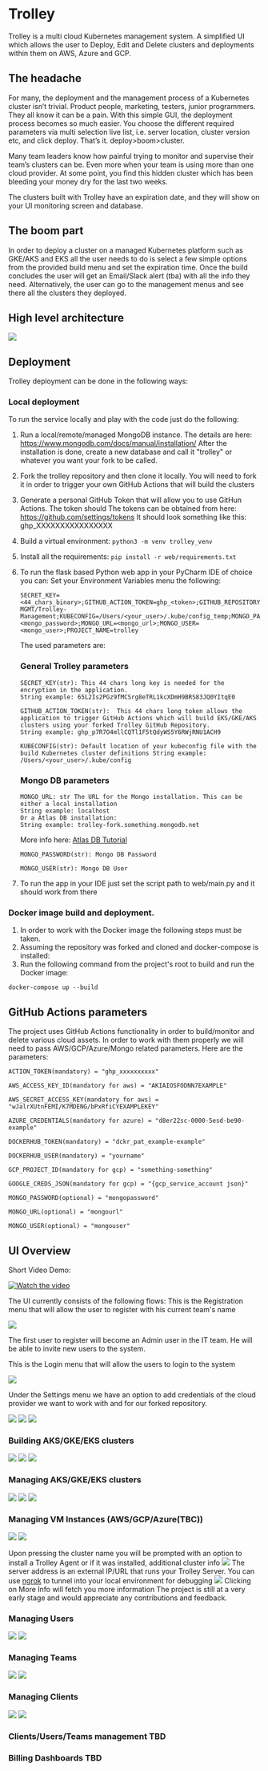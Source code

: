 # Trolley

Trolley is a multi cloud Kubernetes management system. A simplified UI which allows the user to Deploy, Edit and Delete clusters and deployments within them on AWS, Azure and GCP. 

## The headache 
For many, the deployment and the management process of a Kubernetes cluster isn’t trivial. Product people, marketing, testers, junior programmers. They all know it can be a pain. With this simple GUI, the deployment process becomes so much easier. You choose the different required parameters via multi selection live list, i.e. server location, cluster version etc, and click deploy. That’s it. deploy>boom>cluster.

Many team leaders know how painful trying to monitor and supervise their team’s clusters can be. Even more when your team is using more than one cloud provider. At some point, you find this hidden cluster which has been bleeding your money dry for the last two weeks. 

The clusters built with Trolley have an expiration date, and they will show on your UI  monitoring screen and database.

## The boom part
In order to deploy a cluster on a managed Kubernetes platform such as GKE/AKS and EKS all the user needs to do is select a few simple options from the provided build menu and set the expiration time. 
Once the build concludes the user will get an Email/Slack alert (tba) with all the info they need.
Alternatively, the user can go to the management menus and see there all the clusters they deployed.

## High level architecture
![](documentation/trolley_diagram.png)

## Deployment
Trolley deployment can be done in the following ways:

### Local deployment
To run the service locally and play with the code just do the following:
1. Run a local/remote/managed MongoDB instance. The details are here:
https://www.mongodb.com/docs/manual/installation/
After the installation is done, create a new database and call it "trolley" or whatever you want your fork to be called.
2. Fork the trolley repository and then clone it locally.
You will need to fork it in order to trigger your own GitHub Actions that will build the clusters
3. Generate a personal GitHub Token that will allow you to use GitHun Actions. The token should The tokens can be obtained from here:
https://github.com/settings/tokens
It should look something like this: ghp_XXXXXXXXXXXXXXXX
4. Build a virtual environment:
        ```
        python3 -m venv trolley_venv
        ```
5. Install all the requirements:
        ```
        pip install -r web/requirements.txt
        ```
6. To run the flask based Python web app in your PyCharm IDE of choice you can:
Set your Environment Variables menu the following:

    ```
    SECRET_KEY=<44_chars_binary>;GITHUB_ACTION_TOKEN=ghp_<token>;GITHUB_REPOSITORY=Trolley-MGMT/Trolley-Management;KUBECONFIG=/Users/<your_user>/.kube/config_temp;MONGO_PASSWORD=<mongo_password>;MONGO_URL=<mongo_url>;MONGO_USER=<mongo_user>;PROJECT_NAME=trolley
    ```
    
    The used parameters are:
    
    ### General Trolley parameters
    ```
    SECRET_KEY(str): This 44 chars long key is needed for the encryption in the application. 
    String example: 65L2Is2PGz9fMCSrg8eTRL1kcXDmH9BRS83JQ0YItqE0
    ```
    
    ```
    GITHUB_ACTION_TOKEN(str):  This 44 chars long token allows the application to trigger GitHub Actions which will build EKS/GKE/AKS clusters using your forked Trolley GitHub Repository.
    String example: ghp_p7R7O4mllCQTl1F5tQdyWS5Y6RWjRNU1ACH9
    ```
    
    ````
    KUBECONFIG(str): Default location of your kubeconfig file with the build Kubernetes cluster definitions String example: /Users/<your_user>/.kube/config
    ````
    ### Mongo DB parameters

    ````
    MONGO_URL: str The URL for the Mongo installation. This can be either a local installation
    String example: localhost
    Or a Atlas DB installation:  
    String example: trolley-fork.something.mongodb.net
    ````
    More info here: [Atlas DB Tutorial](https://www.mongodb.com/basics/mongodb-atlas-tutorial)
    ````
    MONGO_PASSWORD(str): Mongo DB Password
    ````
    ````
    MONGO_USER(str): Mongo DB User
    ````
    
7. To run the app in your IDE just set the script path to web/main.py and it should work from there


### Docker image build and deployment.
1. In order to work with the Docker image the following steps must be taken.
2. Assuming the repository was forked and cloned and docker-compose is installed:
3. Run the following command from the project's root to build and run the Docker image:

``
docker-compose up --build
``

## GitHub Actions parameters
The project uses GitHub Actions functionality in order to build/monitor and delete various cloud assets.
In order to work with them properly we will need to pass AWS/GCP/Azure/Mongo related parameters.
Here are the parameters:

    
    ACTION_TOKEN(mandatory) = "ghp_xxxxxxxxxx"
    
    AWS_ACCESS_KEY_ID(mandatory for aws) = "AKIAIOSFODNN7EXAMPLE"

    AWS_SECRET_ACCESS_KEY(mandatory for aws) = "wJalrXUtnFEMI/K7MDENG/bPxRfiCYEXAMPLEKEY"

    AZURE_CREDENTIALS(mandatory for azure) = "d8er22sc-0000-5esd-be90-example"

    DOCKERHUB_TOKEN(mandatory) = "dckr_pat_example-example"

    DOCKERHUB_USER(mandatory) = "yourname"

    GCP_PROJECT_ID(mandatory for gcp) = "something-something"

    GOOGLE_CREDS_JSON(mandatory for gcp) = "{gcp_service_account json}"

    MONGO_PASSWORD(optional) = "mongopassword"

    MONGO_URL(optional) = "mongourl"

    MONGO_USER(optional) = "mongouser"


## UI Overview
Short Video Demo:


[![Watch the video](https://i9.ytimg.com/vi/GHJHqFtwDHc/mq2.jpg?sqp=CMSns6MG&rs=AOn4CLAkfQDCGLI02dkYu2PPDsX8tj3aGg)](https://www.youtube.com/watch?v=GHJHqFtwDHc)

The UI currently consists of the following flows:
This is the Registration menu that will allow the user to register with his current team's name

![](documentation/register.png)

The first user to register will become an Admin user in the IT team.
He will be able to invite new users to the system.

This is the Login menu that will allow the users to login to the system

![](documentation/login.png)

Under the Settings menu we have an option to add credentials of the cloud provider we want to work with and for our forked repository.

![](documentation/aws_settings.png)
![](documentation/gcp-settings.png)
![](documentation/azure-settings.png)

### Building AKS/GKE/EKS clusters
![](documentation/build_aks_clusters.png)
![](documentation/build_gke_clusters.png)
![](documentation/build_eks_clusters.png)

### Managing AKS/GKE/EKS clusters
![](documentation/manage_aks.png)
![](documentation/manage_gke.png)
![](documentation/manage_eks.png)

### Managing VM Instances (AWS/GCP/Azure(TBC))
![](documentation/manage_aws_ec2_instances.png)
![](documentation/manage_gcp_vm_instances.png)



Upon pressing the cluster name you will be prompted with an option to install a Trolley Agent or if it was installed, additional cluster info
![](documentation/cluster_install_trolley_agent.png)
The server address is an external IP/URL that runs your Trolley Server. You can use [ngrok](https://ngrok.com/) to tunnel into your local environment for debugging
![](documentation/cluster_additional_info.png)
Clicking on More Info will fetch you more information
The project is still at a very early stage and would appreciate any contributions and feedback.  

### Managing Users
![](documentation/manage_users.png)
![](documentation/add_user.png)

### Managing Teams
![](documentation/manage_teams.png)
![](documentation/add_team.png)

### Managing Clients
![](documentation/manage_clients.png)
![](documentation/add_client.png)

### Clients/Users/Teams management TBD
### Billing Dashboards TBD
